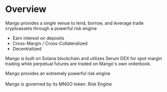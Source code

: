 # Overview

Mango provides a single venue to lend, borrow, and leverage trade cryptoassets through a powerful risk engine

* Earn interest on deposits&#x20;
* Cross-Margin  / Cross-Collateralized
* &#x20;Decentralized

Mango is built on Solana blockchain and utilizes Serum DEX for spot margin trading while perpetual futures are traded on Mango's own orderbook.&#x20;

Mango provides an extremely powerful risk engine\
\
Mango is governed by its MNGO token. Risk Engine
